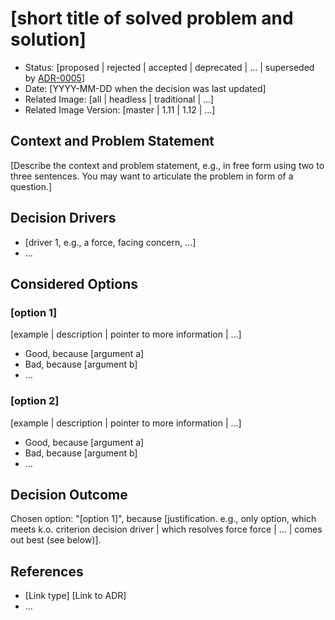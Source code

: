 # [short title of solved problem and solution]

* Status: [proposed | rejected | accepted | deprecated | … | superseded by [ADR-0005](0005-example.md)]
* Date: [YYYY-MM-DD when the decision was last updated] <!-- optional -->
* Related Image: [all | headless | traditional | ...]
* Related Image Version: [master | 1.11 | 1.12 | ...]

## Context and Problem Statement

[Describe the context and problem statement, e.g., in free form using two to three sentences. You may want to articulate the problem in form of a question.]

## Decision Drivers <!-- optional -->

* [driver 1, e.g., a force, facing concern, …]
* … <!-- numbers of drivers can vary -->

## Considered Options

### [option 1]

[example | description | pointer to more information | …] <!-- optional -->

* Good, because [argument a]
* Bad, because [argument b]
* … <!-- numbers of pros and cons can vary -->

### [option 2]

[example | description | pointer to more information | …] <!-- optional -->

* Good, because [argument a]
* Bad, because [argument b]
* … <!-- numbers of pros and cons can vary -->

## Decision Outcome

Chosen option: "[option 1]", because [justification. e.g., only option, which meets k.o. criterion decision driver | which resolves force force | … | comes out best (see below)].

## References <!-- optional -->

* [Link type] [Link to ADR] <!-- example: Refined by [ADR-0005](0005-example.md) -->
* … <!-- numbers of links can vary -->
